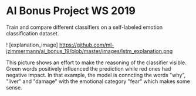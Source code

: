 # AI Bonus Project WS 2019

Train and compare different classifiers on a self-labeled emotion classification dataset.

! [explanation_image] https://github.com/ml-jzimmermann/ai_bonus_19/blob/master/images/lstm_explanation.png

This picture shows an effort to make the reasoning of the classifier visible. Green words positively influenced the prediction while red ones had negative impact. In that example, the model is conncting the words "why", "liver" and "damage" with the emotional category "fear" which makes some sense.
